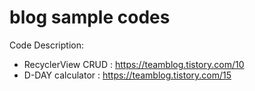 # blog sample codes

Code Description: 
- RecyclerView CRUD : https://teamblog.tistory.com/10
- D-DAY calculator : https://teamblog.tistory.com/15
